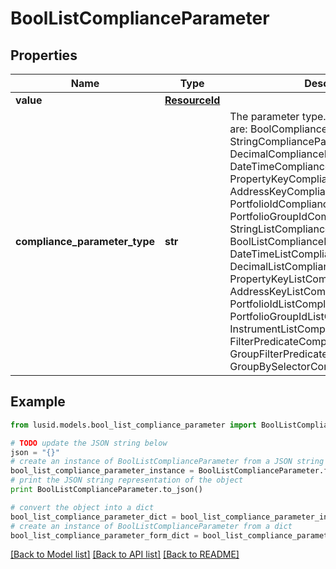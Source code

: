 # BoolListComplianceParameter


## Properties
Name | Type | Description | Notes
------------ | ------------- | ------------- | -------------
**value** | [**ResourceId**](ResourceId.md) |  | 
**compliance_parameter_type** | **str** | The parameter type. The available values are: BoolComplianceParameter, StringComplianceParameter, DecimalComplianceParameter, DateTimeComplianceParameter, PropertyKeyComplianceParameter, AddressKeyComplianceParameter, PortfolioIdComplianceParameter, PortfolioGroupIdComplianceParameter, StringListComplianceParameter, BoolListComplianceParameter, DateTimeListComplianceParameter, DecimalListComplianceParameter, PropertyKeyListComplianceParameter, AddressKeyListComplianceParameter, PortfolioIdListComplianceParameter, PortfolioGroupIdListComplianceParameter, InstrumentListComplianceParameter, FilterPredicateComplianceParameter, GroupFilterPredicateComplianceParameter, GroupBySelectorComplianceParameter | 

## Example

```python
from lusid.models.bool_list_compliance_parameter import BoolListComplianceParameter

# TODO update the JSON string below
json = "{}"
# create an instance of BoolListComplianceParameter from a JSON string
bool_list_compliance_parameter_instance = BoolListComplianceParameter.from_json(json)
# print the JSON string representation of the object
print BoolListComplianceParameter.to_json()

# convert the object into a dict
bool_list_compliance_parameter_dict = bool_list_compliance_parameter_instance.to_dict()
# create an instance of BoolListComplianceParameter from a dict
bool_list_compliance_parameter_form_dict = bool_list_compliance_parameter.from_dict(bool_list_compliance_parameter_dict)
```
[[Back to Model list]](../README.md#documentation-for-models) [[Back to API list]](../README.md#documentation-for-api-endpoints) [[Back to README]](../README.md)



